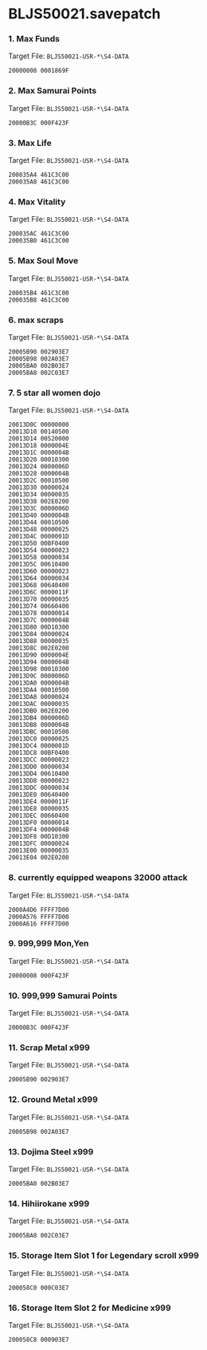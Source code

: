# BLJS50021.savepatch

### 1. Max Funds

Target File: `BLJS50021-USR-*\S4-DATA`

```
20000008 0001869F
```

### 2. Max Samurai Points

Target File: `BLJS50021-USR-*\S4-DATA`

```
20000B3C 000F423F
```

### 3. Max Life

Target File: `BLJS50021-USR-*\S4-DATA`

```
200035A4 461C3C00
200035A8 461C3C00
```

### 4. Max Vitality

Target File: `BLJS50021-USR-*\S4-DATA`

```
200035AC 461C3C00
200035B0 461C3C00
```

### 5. Max Soul Move

Target File: `BLJS50021-USR-*\S4-DATA`

```
200035B4 461C3C00
200035B8 461C3C00
```

### 6. max scraps

Target File: `BLJS50021-USR-*\S4-DATA`

```
20005B90 002903E7
20005B98 002A03E7
20005BA0 002B03E7
20005BA8 002C03E7
```

### 7. 5 star all women dojo

Target File: `BLJS50021-USR-*\S4-DATA`

```
20013D0C 00000000
20013D10 00140500
20013D14 00520000
20013D18 0000004E
20013D1C 0000004B
20013D20 00010300
20013D24 0000006D
20013D28 0000004B
20013D2C 00010500
20013D30 00000024
20013D34 00000035
20013D38 002E0200
20013D3C 0000006D
20013D40 0000004B
20013D44 00010500
20013D48 00000025
20013D4C 0000001D
20013D50 00BF0400
20013D54 00000023
20013D58 00000034
20013D5C 00610400
20013D60 00000023
20013D64 00000034
20013D68 00640400
20013D6C 0000011F
20013D70 00000035
20013D74 00660400
20013D78 00000014
20013D7C 0000004B
20013D80 00D10300
20013D84 00000024
20013D88 00000035
20013D8C 002E0200
20013D90 0000004E
20013D94 0000004B
20013D98 00010300
20013D9C 0000006D
20013DA0 0000004B
20013DA4 00010500
20013DA8 00000024
20013DAC 00000035
20013DB0 002E0200
20013DB4 0000006D
20013DB8 0000004B
20013DBC 00010500
20013DC0 00000025
20013DC4 0000001D
20013DC8 00BF0400
20013DCC 00000023
20013DD0 00000034
20013DD4 00610400
20013DD8 00000023
20013DDC 00000034
20013DE0 00640400
20013DE4 0000011F
20013DE8 00000035
20013DEC 00660400
20013DF0 00000014
20013DF4 0000004B
20013DF8 00D10300
20013DFC 00000024
20013E00 00000035
20013E04 002E0200
```

### 8. currently equipped weapons 32000 attack

Target File: `BLJS50021-USR-*\S4-DATA`

```
2000A4D6 FFFF7D00
2000A576 FFFF7D00
2000A616 FFFF7D00
```

### 9. 999,999 Mon,Yen

Target File: `BLJS50021-USR-*\S4-DATA`

```
20000008 000F423F
```

### 10. 999,999 Samurai Points

Target File: `BLJS50021-USR-*\S4-DATA`

```
20000B3C 000F423F
```

### 11. Scrap Metal x999

Target File: `BLJS50021-USR-*\S4-DATA`

```
20005B90 002903E7
```

### 12. Ground Metal x999

Target File: `BLJS50021-USR-*\S4-DATA`

```
20005B98 002A03E7
```

### 13. Dojima Steel x999

Target File: `BLJS50021-USR-*\S4-DATA`

```
20005BA0 002B03E7
```

### 14. Hihiirokane x999

Target File: `BLJS50021-USR-*\S4-DATA`

```
20005BA8 002C03E7
```

### 15. Storage Item Slot 1 for Legendary scroll x999

Target File: `BLJS50021-USR-*\S4-DATA`

```
200058C0 000C03E7
```

### 16. Storage Item Slot 2 for Medicine x999

Target File: `BLJS50021-USR-*\S4-DATA`

```
200058C8 000903E7
```

